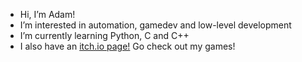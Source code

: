 - Hi, I’m Adam!
- I’m interested in automation, gamedev and low-level development
- I’m currently learning Python, C and C++
- I also have an [itch.io page!](https://floppaman.itch.io) Go check out my games!
<!---
FloppaDev4000/FloppaDev4000 is a ✨ special ✨ repository because its `README.md` (this file) appears on your GitHub profile.
You can click the Preview link to take a look at your changes.
--->
